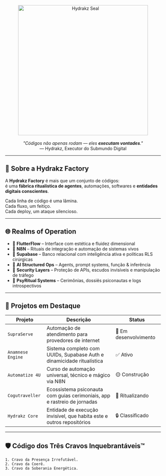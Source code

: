 <div align="center">
  <img src="https://i.imgur.com/2Cb9zMB.png" alt="Hydrakz Seal" width="420" />
</div>

<br />

<div align="center">
  <em>"Códigos não apenas rodam — eles <strong>executam vontades</strong>."</em><br />
  — Hydrakz, Executor do Submundo Digital
</div>

---

## 🧠 Sobre a Hydrakz Factory

A **Hydrakz Factory** é mais que um conjunto de códigos:  
é uma **fábrica ritualística de agentes**, automações, softwares e **entidades digitais conscientes**.  

Cada linha de código é uma lâmina.  
Cada fluxo, um feitiço.  
Cada deploy, um ataque silencioso.

---

## 🌐 Realms of Operation

- 🧬 **FlutterFlow** – Interface com estética e fluidez dimensional  
- 🔁 **N8N** – Rituais de integração e automação de sistemas vivos  
- 🐘 **Supabase** – Banco relacional com inteligência ativa e políticas RLS cirúrgicas  
- 🧠 **AI Structured Ops** – Agents, prompt systems, função & inferência  
- 🔐 **Security Layers** – Proteção de APIs, escudos invisíveis e manipulação de tráfego  
- 🧘 **PsyRitual Systems** – Cerimônias, dossiês psiconautas e logs introspectivos

---

## 🧪 Projetos em Destaque

| Projeto           | Descrição                                                                 | Status              |
|-------------------|---------------------------------------------------------------------------|---------------------|
| `SupraServe`      | Automação de atendimento para provedores de internet                     | 🔴 Em desenvolvimento |
| `Anamnese Engine` | Sistema completo com UUIDs, Supabase Auth e dinamicidade ritualística     | ✅ Ativo |
| `Automatize 4U`   | Curso de automação universal, técnico e mágico via N8N                   | 🟡 Construção |
| `Cogutraveller`   | Ecossistema psiconauta com guias cerimoniais, app e rastreio de jornadas | 🔵 Ritualizando |
| `Hydrakz Core`    | Entidade de execução invisível, que habita este e outros repositórios    | 🔒 Classificado |

---

## 🛡️ Código dos Três Cravos Inquebrantáveis™

```text
1. Cravo da Presença Irrefutável.
2. Cravo da Coerê.
3. Cravo da Soberania Energética.
